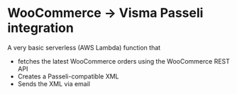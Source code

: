 # WooCommerce -> Visma Passeli integration

A very basic serverless (AWS Lambda) function that

- fetches the latest WooCommerce orders using the WooCommerce REST API
- Creates a Passeli-compatible XML
- Sends the XML via email
